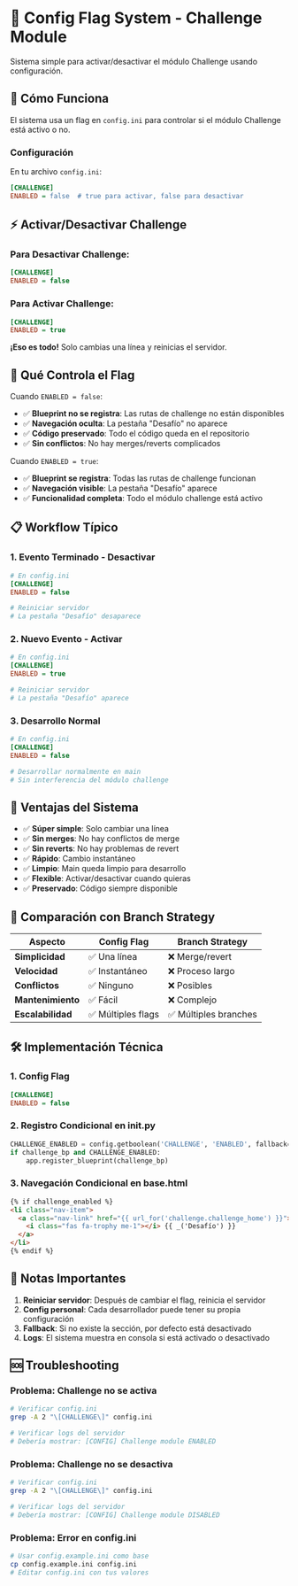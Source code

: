# 🎯 Config Flag System - Challenge Module

Sistema simple para activar/desactivar el módulo Challenge usando configuración.

## 🚀 **Cómo Funciona**

El sistema usa un flag en `config.ini` para controlar si el módulo Challenge está activo o no.

### **Configuración**

En tu archivo `config.ini`:

```ini
[CHALLENGE]
ENABLED = false  # true para activar, false para desactivar
```

## ⚡ **Activar/Desactivar Challenge**

### **Para Desactivar Challenge:**
```ini
[CHALLENGE]
ENABLED = false
```

### **Para Activar Challenge:**
```ini
[CHALLENGE]
ENABLED = true
```

**¡Eso es todo!** Solo cambias una línea y reinicias el servidor.

## 🔧 **Qué Controla el Flag**

Cuando `ENABLED = false`:
- ✅ **Blueprint no se registra**: Las rutas de challenge no están disponibles
- ✅ **Navegación oculta**: La pestaña "Desafío" no aparece
- ✅ **Código preservado**: Todo el código queda en el repositorio
- ✅ **Sin conflictos**: No hay merges/reverts complicados

Cuando `ENABLED = true`:
- ✅ **Blueprint se registra**: Todas las rutas de challenge funcionan
- ✅ **Navegación visible**: La pestaña "Desafío" aparece
- ✅ **Funcionalidad completa**: Todo el módulo challenge está activo

## 📋 **Workflow Típico**

### **1. Evento Terminado - Desactivar**
```ini
# En config.ini
[CHALLENGE]
ENABLED = false
```
```bash
# Reiniciar servidor
# La pestaña "Desafío" desaparece
```

### **2. Nuevo Evento - Activar**
```ini
# En config.ini
[CHALLENGE]
ENABLED = true
```
```bash
# Reiniciar servidor
# La pestaña "Desafío" aparece
```

### **3. Desarrollo Normal**
```ini
# En config.ini
[CHALLENGE]
ENABLED = false
```
```bash
# Desarrollar normalmente en main
# Sin interferencia del módulo challenge
```

## 🎯 **Ventajas del Sistema**

- ✅ **Súper simple**: Solo cambiar una línea
- ✅ **Sin merges**: No hay conflictos de merge
- ✅ **Sin reverts**: No hay problemas de revert
- ✅ **Rápido**: Cambio instantáneo
- ✅ **Limpio**: Main queda limpio para desarrollo
- ✅ **Flexible**: Activar/desactivar cuando quieras
- ✅ **Preservado**: Código siempre disponible

## 🔄 **Comparación con Branch Strategy**

| Aspecto | Config Flag | Branch Strategy |
|---------|-------------|-----------------|
| **Simplicidad** | ✅ Una línea | ❌ Merge/revert |
| **Velocidad** | ✅ Instantáneo | ❌ Proceso largo |
| **Conflictos** | ✅ Ninguno | ❌ Posibles |
| **Mantenimiento** | ✅ Fácil | ❌ Complejo |
| **Escalabilidad** | ✅ Múltiples flags | ✅ Múltiples branches |

## 🛠️ **Implementación Técnica**

### **1. Config Flag**
```ini
[CHALLENGE]
ENABLED = false
```

### **2. Registro Condicional en __init__.py**
```python
CHALLENGE_ENABLED = config.getboolean('CHALLENGE', 'ENABLED', fallback=False)
if challenge_bp and CHALLENGE_ENABLED:
    app.register_blueprint(challenge_bp)
```

### **3. Navegación Condicional en base.html**
```html
{% if challenge_enabled %}
<li class="nav-item">
  <a class="nav-link" href="{{ url_for('challenge.challenge_home') }}">
    <i class="fas fa-trophy me-1"></i> {{ _('Desafío') }}
  </a>
</li>
{% endif %}
```

## 📝 **Notas Importantes**

1. **Reiniciar servidor**: Después de cambiar el flag, reinicia el servidor
2. **Config personal**: Cada desarrollador puede tener su propia configuración
3. **Fallback**: Si no existe la sección, por defecto está desactivado
4. **Logs**: El sistema muestra en consola si está activado o desactivado

## 🆘 **Troubleshooting**

### **Problema: Challenge no se activa**
```bash
# Verificar config.ini
grep -A 2 "\[CHALLENGE\]" config.ini

# Verificar logs del servidor
# Debería mostrar: [CONFIG] Challenge module ENABLED
```

### **Problema: Challenge no se desactiva**
```bash
# Verificar config.ini
grep -A 2 "\[CHALLENGE\]" config.ini

# Verificar logs del servidor
# Debería mostrar: [CONFIG] Challenge module DISABLED
```

### **Problema: Error en config.ini**
```bash
# Usar config.example.ini como base
cp config.example.ini config.ini
# Editar config.ini con tus valores
```

